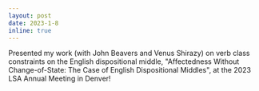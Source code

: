 ```yaml
---
layout: post
date: 2023-1-8
inline: true
---
```


Presented my work (with John Beavers and Venus Shirazy) on verb class constraints on the English dispositional middle, "Affectedness Without Change-of-State: The Case of English Dispositional Middles", at the 2023 LSA Annual Meeting in Denver!